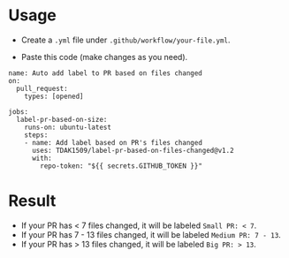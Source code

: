 # Usage

- Create a `.yml` file under `.github/workflow/your-file.yml`.

- Paste this code (make changes as you need).

```
name: Auto add label to PR based on files changed
on:
  pull_request:
    types: [opened]

jobs:
  label-pr-based-on-size:
    runs-on: ubuntu-latest
    steps:
    - name: Add label based on PR's files changed
      uses: TDAK1509/label-pr-based-on-files-changed@v1.2
      with:
        repo-token: "${{ secrets.GITHUB_TOKEN }}"

```

# Result

- If your PR has < 7 files changed, it will be labeled `Small PR: < 7`.
- If your PR has 7 - 13 files changed, it will be labeled `Medium PR: 7 - 13`.
- If your PR has > 13 files changed, it will be labeled `Big PR: > 13`.
